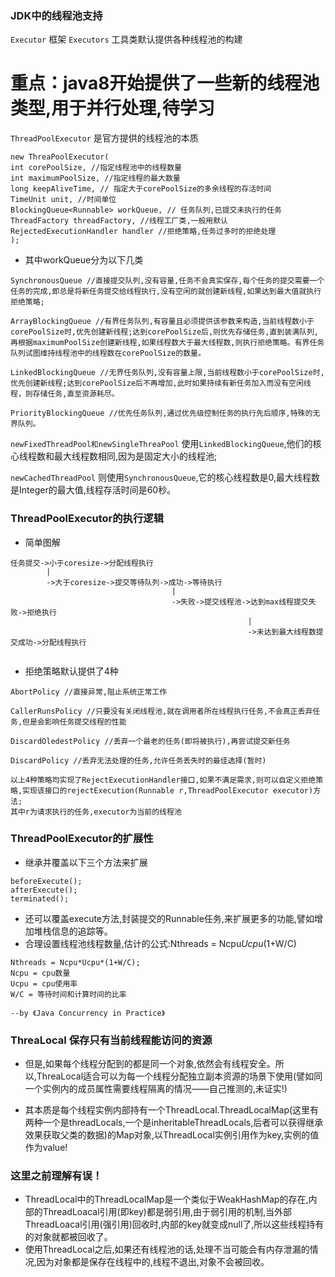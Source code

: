 ### JDK中的线程池支持
```Executor``` 框架
```Executors``` 工具类默认提供各种线程池的构建
# 重点：java8开始提供了一些新的线程池类型,用于并行处理,待学习

```ThreadPoolExecutor``` 是官方提供的线程池的本质
```
new ThreaPoolExecutor(
int corePoolSize, //指定线程池中的线程数量
int maximumPoolSize, //指定线程的最大数量
long keepAliveTime, // 指定大于corePoolSize的多余线程的存活时间
TimeUnit unit, //时间单位
BlockingQueue<Runnable> workQueue, // 任务队列,已提交未执行的任务
ThreadFactory threadFactory, //线程工厂类,一般用默认
RejectedExecutionHandler handler //拒绝策略,任务过多时的拒绝处理
);
```
- 其中workQueue分为以下几类
```
SynchronousQueue //直接提交队列,没有容量,任务不会真实保存,每个任务的提交需要一个任务的完成,即总是将新任务提交给线程执行,没有空闲的就创建新线程,如果达到最大值就执行拒绝策略;

ArrayBlockingQueue //有界任务队列,有容量且必须提供该参数来构造,当前线程数小于corePoolSize时,优先创建新线程;达到corePoolSize后,则优先存储任务,直到装满队列,再根据maximumPoolSize创建新线程,如果线程数大于最大线程数,则执行拒绝策略。有界任务队列试图维持线程池中的线程数在corePoolSize的数量。

LinkedBlockingQueue //无界任务队列,没有容量上限,当前线程数小于corePoolSize时,优先创建新线程;达到corePoolSize后不再增加,此时如果持续有新任务加入而没有空闲线程，则存储任务,直至资源耗尽。

PriorityBlockingQueue //优先任务队列,通过优先级控制任务的执行先后顺序,特殊的无界队列。
```

```newFixedThreadPool和newSingleThreaPool``` 使用```LinkedBlockingQueue```,他们的核心线程数和最大线程数相同,因为是固定大小的线程池;

```newCachedThreadPool``` 则使用```SynchronousQueue```,它的核心线程数是0,最大线程数是Integer的最大值,线程存活时间是60秒。

### ThreadPoolExecutor的执行逻辑
- 简单图解
```
任务提交->小于coresize->分配线程执行
        |
        ->大于coresize->提交等待队列->成功->等待执行
                                    |
                                    ->失败->提交线程池->达到max线程提交失败->拒绝执行 
                                                     |
                                                     ->未达到最大线程数提交成功->分配线程执行
                                    
```

- 拒绝策略默认提供了4种
```
AbortPolicy //直接异常,阻止系统正常工作

CallerRunsPolicy //只要没有关闭线程池,就在调用者所在线程执行任务,不会真正丢弃任务,但是会影响任务提交线程的性能

DiscardOledestPolicy //丢弃一个最老的任务(即将被执行),再尝试提交新任务

DiscardPolicy //丢弃无法处理的任务,允许任务丢失时的最佳选择(暂时)

以上4种策略均实现了RejectExecutionHandler接口,如果不满足需求,则可以自定义拒绝策略,实现该接口的rejectExecution(Runnable r,ThreadPoolExecutor executor)方法;
其中r为请求执行的任务,executor为当前的线程池
```

### ThreadPoolExecutor的扩展性
- 继承并覆盖以下三个方法来扩展
```
beforeExecute();
afterExecute();
terminated();
```
- 还可以覆盖execute方法,封装提交的Runnable任务,来扩展更多的功能,譬如增加堆栈信息的追踪等。
- 合理设置线程池线程数量,估计的公式:Nthreads = Ncpu*Ucpu*(1+W/C)
```
Nthreads = Ncpu*Ucpu*(1+W/C);
Ncpu = cpu数量
Ucpu = cpu使用率
W/C = 等待时间和计算时间的比率

--by 《Java Concurrency in Practice》
```

### ThreaLocal 保存只有当前线程能访问的资源
- 但是,如果每个线程分配到的都是同一个对象,依然会有线程安全。所以,ThreaLocal适合可以为每一个线程分配独立副本资源的场景下使用(譬如同一个实例内的成员属性需要线程隔离的情况——自己推测的,未证实!)

- 其本质是每个线程实例内部持有一个ThreadLocal.ThreadLocalMap(这里有两种一个是threadLocals,一个是inheritableThreadLocals,后者可以获得继承效果获取父类的数据)的Map对象,以ThreadLocal实例引用作为key,实例的值作为value!

### 这里之前理解有误！
- ThreadLocal中的ThreadLocalMap是一个类似于WeakHashMap的存在,内部的ThreadLoacal引用(即key)都是弱引用,由于弱引用的机制,当外部ThreadLoacal引用(强引用)回收时,内部的key就变成null了,所以这些线程持有的对象就都被回收了。
- 使用ThreadLocal之后,如果还有线程池的话,处理不当可能会有内存泄漏的情况,因为对象都是保存在线程中的,线程不退出,对象不会被回收。